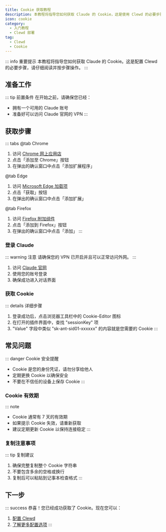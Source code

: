 ```yaml
---
title: Cookie 获取教程
description: 本教程将指导您如何获取 Claude 的 Cookie，这是使用 Clewd 的必要步骤
icon: cookie
category:
  - 入门教程
  - Clewd 部署
tag:
  - Clewd
  - Cookie
---
```


::: info 重要提示
本教程将指导您如何获取 Claude 的 Cookie。这是配置 Clewd 的必要步骤，请仔细阅读并按步骤操作。
:::

## 准备工作

::: tip 前置条件
在开始之前，请确保您已经：

- 拥有一个可用的 Claude 账号
- 准备好可以访问 Claude 官网的 VPN
:::

## 获取步骤

::: tabs
@tab Chrome

1. 访问 [Chrome 网上应用店](https://chrome.google.com/webstore/detail/cookie-editor/hlkenndednhfkekhgcdicdfddnkalmdm)
2. 点击「添加至 Chrome」按钮
3. 在弹出的确认窗口中点击「添加扩展程序」

@tab Edge

1. 访问 [Microsoft Edge 加载项](https://microsoftedge.microsoft.com/addons/detail/cookieeditor/neaplmfkghagebokkhpjpoebhdledlfi)
2. 点击「获取」按钮
3. 在弹出的确认窗口中点击「添加扩展」

@tab Firefox

1. 访问 [Firefox 附加组件](https://addons.mozilla.org/zh-CN/firefox/addon/cookie-editor/)
2. 点击「添加到 Firefox」按钮
3. 在弹出的确认窗口中点击「添加」
:::

### 登录 Claude

::: warning 注意
请确保您的 VPN 已开启并且可以正常访问外网。
:::

1. 访问 [Claude 官网](https://claude.ai)
2. 使用您的账号登录
3. 确保成功进入对话界面

### 获取 Cookie

::: details 详细步骤
1. 登录成功后，点击浏览器工具栏中的 Cookie-Editor 图标
2. 在打开的插件界面中，查找 "sessionKey" 项
3. "Value" 字段中类似 "sk-ant-sid01-xxxxxx" 的内容就是您需要的 Cookie
:::

## 常见问题

::: danger Cookie 安全提醒
- Cookie 是您的身份凭证，请勿分享给他人
- 定期更换 Cookie 以确保安全
- 不要在不信任的设备上保存 Cookie
:::

### Cookie 有效期

::: note
- Cookie 通常有 7 天的有效期
- 如果提示 Cookie 失效，请重新获取
- 建议定期更新 Cookie 以保持连接稳定
:::

### 复制注意事项

::: tip 复制建议
1. 确保完整复制整个 Cookie 字符串
2. 不要包含多余的空格或换行
3. 复制后可以粘贴到记事本检查格式
:::

## 下一步

::: success
恭喜！您已经成功获取了 Cookie。现在您可以：

1. [配置 Clewd](./deploy.md)
2. [了解更多配置选项](./config.md)
:::

